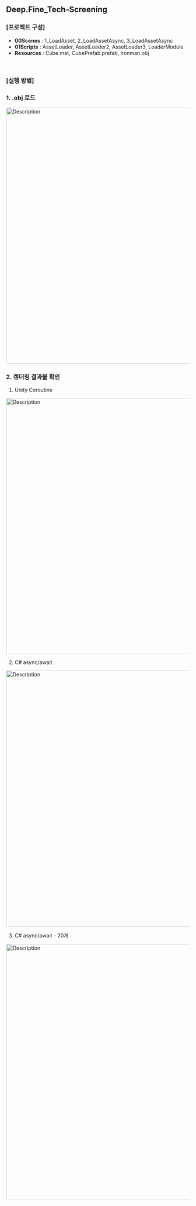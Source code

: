 ## Deep.Fine_Tech-Screening

### [프로젝트 구성]
- **00Scenes** : 1_LoadAsset, 2_LoadAssetAsync, 3_LoadAssetAsync
- **01Scripts** : AssetLoader, AssetLoader2, AssetLoader3, LoaderModule
- **Resources** : Cube.mat, CubePrefab.prefab, ironman.obj

<br>

### [실행 방법]
### 1. .obj 로드
<img src="https://github.com/richrookie/Deep.Fine_assignment/assets/83854046/5f46dabf-bf72-4864-8508-9e49c30a0635" alt="Description" width="700" />

<br>

### 2. 렌더링 결과물 확인
1. Unity Coroutine
<img src="https://github.com/richrookie/Deep.Fine_assignment/assets/83854046/0b5660a2-3c97-4241-b7de-f1c6d2a21e05" alt="Description" width="700" />

2. C# async/await
<img src="https://github.com/richrookie/Deep.Fine_assignment/assets/83854046/d30bcbf5-b40f-49c6-9f70-b4345e03de71" alt="Description" width="700" />

3. C# async/await - 20개
<img src="https://github.com/richrookie/Deep.Fine_assignment/assets/83854046/c734da47-c0a0-46f8-9efa-261059b5d6b0" alt="Description" width="700" />
